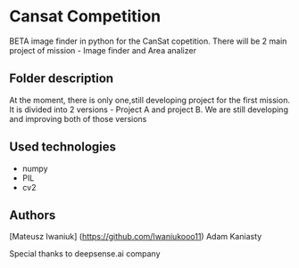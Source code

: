 # Cansat Competition
BETA image finder in python for the CanSat copetition.
There will be 2 main project of mission - Image finder and Area analizer

## Folder description

At the moment, there is only one,still developing project for the first mission.
It is divided into 2 versions - Project A and project B.
We are still developing and improving both of those versions

## Used technologies
- numpy
- PIL
- cv2

## Authors
[Mateusz Iwaniuk] (https://github.com/Iwaniukooo11) 
Adam Kaniasty  

Special thanks to deepsense.ai company


